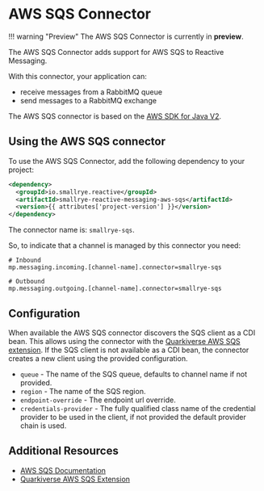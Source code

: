 # AWS SQS Connector

!!! warning "Preview"
    The AWS SQS Connector is currently in **preview**.

The AWS SQS Connector adds support for AWS SQS to Reactive Messaging.

With this connector, your application can:

-   receive messages from a RabbitMQ queue
-   send messages to a RabbitMQ exchange

The AWS SQS connector is based on the [AWS SDK for Java V2](https://docs.aws.amazon.com/sdk-for-java/latest/developer-guide/home.html).

## Using the AWS SQS connector

To use the AWS SQS Connector, add the following dependency to your project:

``` xml
<dependency>
  <groupId>io.smallrye.reactive</groupId>
  <artifactId>smallrye-reactive-messaging-aws-sqs</artifactId>
  <version>{{ attributes['project-version'] }}</version>
</dependency>
```

The connector name is: `smallrye-sqs`.

So, to indicate that a channel is managed by this connector you need:
```properties
# Inbound
mp.messaging.incoming.[channel-name].connector=smallrye-sqs

# Outbound
mp.messaging.outgoing.[channel-name].connector=smallrye-sqs
```

## Configuration

When available the AWS SQS connector discovers the SQS client as a CDI bean.
This allows using the connector with the [Quarkiverse AWS SQS extension](https://docs.quarkiverse.io/quarkus-amazon-services/dev/amazon-sqs.html).
If the SQS client is not available as a CDI bean, the connector creates a new client using the provided configuration.

- `queue` - The name of the SQS queue, defaults to channel name if not provided.
- `region` - The name of the SQS region.
- `endpoint-override` - The endpoint url override.
- `credentials-provider` - The fully qualified class name of the credential provider to be used in the client, if not provided the default provider chain is used.

## Additional Resources

- [AWS SQS Documentation](https://docs.aws.amazon.com/sqs/index.html)
- [Quarkiverse AWS SQS Extension](https://docs.quarkiverse.io/quarkus-amazon-services/dev/amazon-sqs.html)
